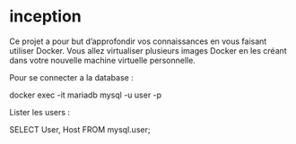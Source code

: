 # inception
Ce projet a pour but d’approfondir vos connaissances en vous faisant utiliser Docker. Vous allez virtualiser plusieurs images Docker en les créant dans votre nouvelle machine virtuelle personnelle.


Pour se connecter a la database :

docker exec -it mariadb mysql -u user -p

Lister les users :

SELECT User, Host FROM mysql.user;
